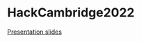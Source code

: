 # HackCambridge2022

[Presentation slides](https://docs.google.com/presentation/d/1ZIGJbRtcbWdLW1vsKlyWVd-sylG4Dw1b4qJvxnLwfms/edit?usp=sharing)

